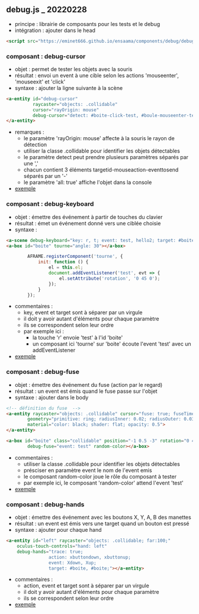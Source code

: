 ## debug.js _ 20220228
* principe : librairie de composants pour les tests et le debug
* intégration : ajouter dans le head
```html
<script src="https://eminet666.github.io/ensaama/components/debug/debug.js"></script>
```

### composant : debug-cursor
* objet : permet de tester les objets avec la souris
* résultat : envoi un event à une cible selon les actions 'mouseenter', 'mouseexit' et 'click'
* syntaxe : ajouter la ligne suivante à la scène   
```html     
<a-entity id="debug-cursor" 
          raycaster="objects: .collidable" 
          cursor="rayOrigin: mouse" 
          debug-cursor="detect: #boite-click-test, #boule-mouseenter-test2; log: false">
</a-entity>
```
* remarques : 
    - le paramètre 'rayOrigin: mouse' affecte à la souris le rayon de détection
    - utiliser la classe .collidable pour identifier les objets détectables
    - le paramètre detect peut prendre plusieurs paramètres séparés par une ','
    - chacun contient 3 éléments targetid-mouseaction-eventtosend séparés par un '-'
    - le paramètre 'all: true' affiche l'objet dans la console
* [exemple](./debug_cursor.html)

### composant : debug-keyboard
* objet : émettre des événement à partir de touches du clavier
* résultat : émet un événement donné vers une ciblée choisie
* syntaxe : 
```html     
<a-scene debug-keyboard="key: r, t; event: test, hello2; target: #boite, #boule">
<a-box id="boite" tourne="angle: 30"></a-box>
```

```javascript
        AFRAME.registerComponent('tourne', {
            init: function () {
                el = this.el;
                document.addEventListener('test', evt => {
                    el.setAttribute('rotation', '0 45 0');
                });
            }
        });
```
* commentaires : 
    - key, event et target sont à séparer par un virgule
    - il doit y avoir autant d'éléments pour chaque paramètre
    - ils se correspondent selon leur ordre 
    - par exemple ici : 
        - la touche 'r' envoie 'test' à l'id 'boite'
        - un composant ici 'tourne' sur 'boite' écoute l'event 'test' avec un addEventListener
* [exemple](./debug_keyboard.html)

### composant : debug-fuse
* objet : émettre des événement du fuse (action par le regard)
* résultat : un event est émis quand le fuse passe sur l'objet
* syntaxe : ajouter dans le body

```html   
<!-- définition du fuse  -->
<a-entity raycaster="objects: .collidable" cursor="fuse: true; fuseTimeout: 500" position="0 0 -1"
        geometry="primitive: ring; radiusInner: 0.02; radiusOuter: 0.03" 
        material="color: black; shader: flat; opacity: 0.5">
</a-entity>

<a-box id="boite" class="collidable" position="-1 0.5 -3" rotation="0 45 0" color="#4CC3D9" 
        debug-fuse="event: test" random-color></a-box>
```
* commentaires : 
    - utiliser la classe .collidable pour identifier les objets détectables    
    - présciser en paramètre event le nom de l'event emis
    - le composant random-color joue le rôle du composant à tester
    - par exemple ici, le composant 'random-color' attend l'event 'test'
* [exemple](./debug_fuse.html)

### composant : debug-hands
* objet : émettre des événement avec les boutons X, Y, A, B des manettes
* résultat : un event est émis vers une target quand un bouton est pressé
* syntaxe : ajouter pour chaque hand
```html   
<a-entity id="left" raycaster="objects: .collidable; far:100;"
    oculus-touch-controls="hand: left" 
    debug-hands="trace: true;
                action: xbuttondown, xbuttonup; 
                event: Xdown, Xup;
                target: #boite, #boite;"></a-entity>
```
* commentaires :  
    - action, event et target sont à séparer par un virgule
    - il doit y avoir autant d'éléments pour chaque paramètre
    - ils se correspondent selon leur ordre 
* [exemple](./debug_hands.html)



